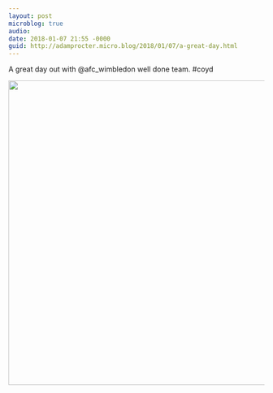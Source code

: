 ```yaml
---
layout: post
microblog: true
audio: 
date: 2018-01-07 21:55 -0000
guid: http://adamprocter.micro.blog/2018/01/07/a-great-day.html
---
```

A great day out with @afc_wimbledon well done team. #coyd

<img src="http://discursive.adamprocter.co.uk/uploads/2018/cdc62df5c7.jpg" width="600" height="600" />
